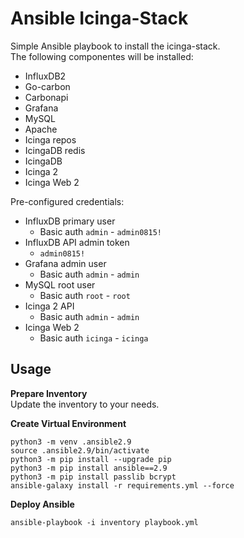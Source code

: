 # Ansible Icinga-Stack

Simple Ansible playbook to install the icinga-stack.  
The following componentes will be installed:  
* InfluxDB2
* Go-carbon
* Carbonapi
* Grafana
* MySQL
* Apache
* Icinga repos
* IcingaDB redis
* IcingaDB
* Icinga 2
* Icinga Web 2

Pre-configured credentials:
* InfluxDB primary user
  * Basic auth `admin` - `admin0815!`
* InfluxDB API admin token
  * `admin0815!`
* Grafana admin user
  * Basic auth `admin` - `admin`
* MySQL root user
  * Basic auth `root` - `root`
* Icinga 2 API
  * Basic auth `admin` - `admin`
* Icinga Web 2
  * Basic auth `icinga` - `icinga`

## Usage

**Prepare Inventory**  
Update the inventory to your needs.

**Create Virtual Environment**
```
python3 -m venv .ansible2.9
source .ansible2.9/bin/activate
python3 -m pip install --upgrade pip
python3 -m pip install ansible==2.9
python3 -m pip install passlib bcrypt
ansible-galaxy install -r requirements.yml --force
```

**Deploy Ansible**
```
ansible-playbook -i inventory playbook.yml
```
